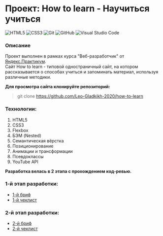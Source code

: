 # Проект: How to learn - Научиться учиться

![HTML5](https://img.shields.io/badge/html5-%23E34F26.svg?style=for-the-badge&logo=html5&logoColor=white)
![CSS3](https://img.shields.io/badge/css3-%231572B6.svg?style=for-the-badge&logo=css3&logoColor=white)
![Git](https://img.shields.io/badge/git-%23F05033.svg?style=for-the-badge&logo=git&logoColor=white)
![GitHub](https://img.shields.io/badge/github-%23121011.svg?style=for-the-badge&logo=github&logoColor=white)
![Visual Studio Code](https://img.shields.io/badge/Visual%20Studio%20Code-0078d7.svg?style=for-the-badge&logo=visual-studio-code&logoColor=white)

### Описание
Проект выполнен в рамках курса "Веб-разработчик" от [Яндекс.Практикум](https://practicum.yandex.ru/).\
Сайт How to learn - типовой одностраничный сайт, на котором рассказывается о способах учиться и запоминать материал, используя различные методики.

**Для просмотра сайта клонируйте репозиторий:**
> git clone https://github.com/Leo-Gladkikh-2020/how-to-learn

### Технологии:
1. HTML5
2. CSS3
3. Flexbox
4. БЭМ (Nested)
5. Семантическая вёрстка
6. Позиционирование
7. Анимации и трансформации
8. Псевдоклассы
9. YouTube API

**Разработка велась в 2 этапа с прохождением код-ревью.**

### 1-й этап разработки:
* [1-й бриф](https://code.s3.yandex.net/web-developer/project-1/sprint-1-brief.pdf)
* [1-й чеклист](https://code.s3.yandex.net/web-developer/checklists-pdf/new-program/checklist-1.pdf)

### 2-й этап разработки:
* [2-й бриф](https://code.s3.yandex.net/web-developer/project-1/sprint-2-brief.pdf)
* [2-й чеклист](https://code.s3.yandex.net/web-developer/checklists-pdf/new-program/checklist-2.pdf)
